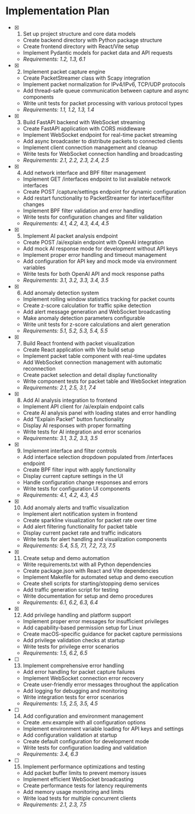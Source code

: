 # Implementation Plan

- [x] 1. Set up project structure and core data models
  - Create backend directory with Python package structure
  - Create frontend directory with React/Vite setup
  - Implement Pydantic models for packet data and API requests
  - _Requirements: 1.2, 1.3, 6.1_

- [x] 2. Implement packet capture engine
  - Create PacketStreamer class with Scapy integration
  - Implement packet normalization for IPv4/IPv6, TCP/UDP protocols
  - Add thread-safe queue communication between capture and async components
  - Write unit tests for packet processing with various protocol types
  - _Requirements: 1.1, 1.2, 1.3, 1.4_

- [x] 3. Build FastAPI backend with WebSocket streaming
  - Create FastAPI application with CORS middleware
  - Implement WebSocket endpoint for real-time packet streaming
  - Add async broadcaster to distribute packets to connected clients
  - Implement client connection management and cleanup
  - Write tests for WebSocket connection handling and broadcasting
  - _Requirements: 2.1, 2.2, 2.3, 2.4, 2.5_

- [x] 4. Add network interface and BPF filter management
  - Implement GET /interfaces endpoint to list available network interfaces
  - Create POST /capture/settings endpoint for dynamic configuration
  - Add restart functionality to PacketStreamer for interface/filter changes
  - Implement BPF filter validation and error handling
  - Write tests for configuration changes and filter validation
  - _Requirements: 4.1, 4.2, 4.3, 4.4, 4.5_

- [x] 5. Implement AI packet analysis endpoint
  - Create POST /ai/explain endpoint with OpenAI integration
  - Add mock AI response mode for development without API keys
  - Implement proper error handling and timeout management
  - Add configuration for API key and mock mode via environment variables
  - Write tests for both OpenAI API and mock response paths
  - _Requirements: 3.1, 3.2, 3.3, 3.4, 3.5_

- [x] 6. Add anomaly detection system
  - Implement rolling window statistics tracking for packet counts
  - Create z-score calculation for traffic spike detection
  - Add alert message generation and WebSocket broadcasting
  - Make anomaly detection parameters configurable
  - Write unit tests for z-score calculations and alert generation
  - _Requirements: 5.1, 5.2, 5.3, 5.4, 5.5_

- [x] 7. Build React frontend with packet visualization
  - Create React application with Vite build setup
  - Implement packet table component with real-time updates
  - Add WebSocket connection management with automatic reconnection
  - Create packet selection and detail display functionality
  - Write component tests for packet table and WebSocket integration
  - _Requirements: 2.1, 2.5, 3.1, 7.4_

- [x] 8. Add AI analysis integration to frontend
  - Implement API client for /ai/explain endpoint calls
  - Create AI analysis panel with loading states and error handling
  - Add "Explain Packet" button functionality
  - Display AI responses with proper formatting
  - Write tests for AI integration and error scenarios
  - _Requirements: 3.1, 3.2, 3.3, 3.5_

- [x] 9. Implement interface and filter controls
  - Add interface selection dropdown populated from /interfaces endpoint
  - Create BPF filter input with apply functionality
  - Display current capture settings in the UI
  - Handle configuration change responses and errors
  - Write tests for configuration UI components
  - _Requirements: 4.1, 4.2, 4.3, 4.5_

- [x] 10. Add anomaly alerts and traffic visualization
  - Implement alert notification system in frontend
  - Create sparkline visualization for packet rate over time
  - Add alert filtering functionality for packet table
  - Display current packet rate and traffic indicators
  - Write tests for alert handling and visualization components
  - _Requirements: 5.4, 5.5, 7.1, 7.2, 7.3, 7.5_

- [x] 11. Create setup and demo automation
  - Write requirements.txt with all Python dependencies
  - Create package.json with React and Vite dependencies
  - Implement Makefile for automated setup and demo execution
  - Create shell scripts for starting/stopping demo services
  - Add traffic generation script for testing
  - Write documentation for setup and demo procedures
  - _Requirements: 6.1, 6.2, 6.3, 6.4_

- [x] 12. Add privilege handling and platform support
  - Implement proper error messages for insufficient privileges
  - Add capability-based permission setup for Linux
  - Create macOS-specific guidance for packet capture permissions
  - Add privilege validation checks at startup
  - Write tests for privilege error scenarios
  - _Requirements: 1.5, 6.2, 6.5_

- [ ] 13. Implement comprehensive error handling
  - Add error handling for packet capture failures
  - Implement WebSocket connection error recovery
  - Create user-friendly error messages throughout the application
  - Add logging for debugging and monitoring
  - Write integration tests for error scenarios
  - _Requirements: 1.5, 2.5, 3.5, 4.5_

- [ ] 14. Add configuration and environment management
  - Create .env.example with all configuration options
  - Implement environment variable loading for API keys and settings
  - Add configuration validation at startup
  - Create default configuration for development mode
  - Write tests for configuration loading and validation
  - _Requirements: 3.4, 6.3_

- [ ] 15. Implement performance optimizations and testing
  - Add packet buffer limits to prevent memory issues
  - Implement efficient WebSocket broadcasting
  - Create performance tests for latency requirements
  - Add memory usage monitoring and limits
  - Write load tests for multiple concurrent clients
  - _Requirements: 2.1, 2.3, 7.5_